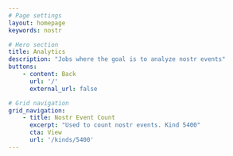 ```yaml
---
# Page settings
layout: homepage
keywords: nostr

# Hero section
title: Analytics
description: "Jobs where the goal is to analyze nostr events"
buttons:
    - content: Back
      url: '/'
      external_url: false

# Grid navigation
grid_navigation:
    - title: Nostr Event Count
      excerpt: "Used to count nostr events. Kind 5400"
      cta: View
      url: '/kinds/5400'
---
```

